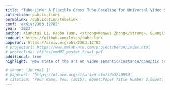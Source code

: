 ```yaml
---
title: "Tube-Link: A Flexible Cross Tube Baseline for Universal Video Segmentation"
collection: publications
permalink: /publication/tubelink
conf: 'arXiv:2303.12782'
year: '2023'
author: Xiangtai Li, Haobo Yuan, <strong>Wenwei Zhang</strong>, Guangliang Cheng, Jiangmiao Pang, Chen Change Loy
codeurl: https://github.com/lxtgh/tube-link
paperurl: https://arxiv.org/abs/2303.12782
# projecturl: https://www.mmlab-ntu.com/project/baron/index.html
# posterlink: /files/mmMOT_poster_final.pdf
additional: true
highlight: 'New state of the art on video semantic/instance/panoptic segmentation benchmarks'

# venue: 'Journal 1'
# paperurl: 'https://dl.acm.org/citation.cfm?id=3240553'
# citation: 'Your Name, You. (2015). &quot;Paper Title Number 3.&quot; <i>Journal 1</i>. 1(3).'
---
```


